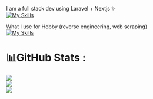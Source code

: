 
I am a full stack dev using Laravel + Nextjs ✨
<br/>
[![My Skills](https://skillicons.dev/icons?i=typescript,nodejs,react,nextjs,laravel)](https://skillicons.dev)

What I use for Hobby (reverse engineering, web scraping)
<br/>
[![My Skills](https://skillicons.dev/icons?i=cpp,visualstudio,c#)](https://skillicons.dev)

# 📊GitHub Stats :
![](https://github-readme-stats.vercel.app/api?username=juzjus10&theme=dark&hide_border=false&include_all_commits=false&count_private=false)<br/>
![](https://github-readme-streak-stats.herokuapp.com/?user=juzjus10&theme=dark&hide_border=false)<br/>
![](https://github-readme-stats.vercel.app/api/top-langs/?username=juzjus10&theme=dark&hide_border=false&include_all_commits=false&count_private=false&layout=compact)

